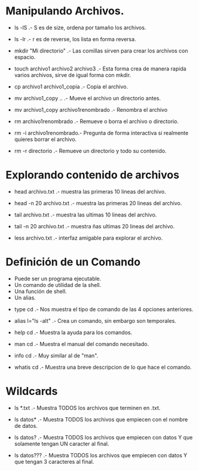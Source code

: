 # Manipulando Archivos.

- ls -lS .- S es de size, ordena por tamaño los archivos.

* ls -lr .- r es de reverse, los lista en forma reversa.

* mkdir "Mi directorio" .- Las comillas sirven para crear los archivos con espacio.

* touch archivo1 archivo2 archivo3 .- Esta forma crea de manera rapida varios archivos, sirve de igual forma con mkdir.

* cp archivo1 archivo1_copia .- Copia el archivo.

* mv archivo1_copy .. .- Mueve el archivo un directorio antes.

* mv archivo1_copy archivo1renombrado .- Renombra el archivo

* rm archivo1renombrado .- Remueve o borra el archivo o directorio.

* rm -i archivo1renombrado.- Pregunta de forma interactiva si realmente quieres borrar el archivo.

* rm -r directorio .- Remueve un directorio y todo su contenido.

# Explorando contenido de archivos

- head archivo.txt .- muestra las primeras 10 lineas del archivo.

- head -n 20 archivo.txt .- muestra las primeras 20 lineas del archivo.

- tail archivo.txt .- muestra las ultimas 10 lineas del archivo.

- tail -n 20 archivo.txt .- muestra ñas ultimas 20 lineas del archivo.

- less archivo.txt .- interfaz amigable para explorar el archivo.

# Definición de un Comando

- Puede ser un programa ejecutable.
- Un comando de utilidad de la shell.
- Una función de shell.
- Un alias.

* type cd .- Nos muestra el tipo de comando de las 4 opciones anteriores.

* alias l="ls -alt" .- Crea un comando, sin embargo son temporales.

* help cd .- Muestra la ayuda para los comandos.

* man cd .- Muestra el manual del comando necesitado.

* info cd .- Muy similar al de "man".

* whatis cd .- Muestra una breve descripcion de lo que hace el comando.

# Wildcards

- ls \*.txt .- Muestra TODOS los archivos que terminen en .txt.

- ls datos\* .- Muestra TODOS los archivos que empiecen con el nombre de datos.

* ls datos? .- Muestra TODOS los archivos que empiecen con datos Y que solamente tengan UN caracter al final.

* ls datos??? .- Muestra TODOS los archivos que empiecen con datos Y que tengan 3 caracteres al final.
